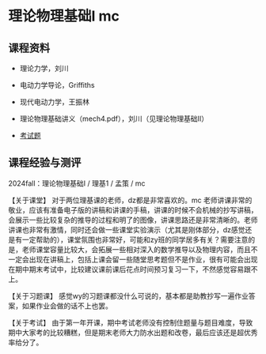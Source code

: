 # 理论物理基础I mc

## 课程资料

- 理论力学，刘川

- 电动力学导论，Griffiths

- 现代电动力学，王振林

- 理论物理基础讲义（mech4.pdf），刘川（见理论物理基础II）

- [考试题](考试)

## 课程经验与测评

2024fall：理论物理基础I / 理基1 / 孟策 / mc

【关于课堂】
对于两位理基课的老师，dz都是非常喜欢的。mc 老师讲课非常的敬业，应该有准备电子版的讲稿和讲课的手稿，讲课的时候不会机械的抄写讲稿，会展示一些比较复杂的推导的过程和明了的图像，讲课思路还是非常清晰的。老师讲课也非常有激情，同时还会做一些课堂实验演示（尤其是刚体部分，dz感觉还是有一定帮助的），课堂氛围也非常好，可能和zy班的同学居多有关？需要注意的是，老师课堂容量比较大，会拓展一些相对深入的数学推导以及物理内容，而且不一定会出现在讲稿上，包括上课会留一些随堂思考题但不是作业，很有可能会出现在期中期末考试中，比较建议课前课后花点时间预习复习一下，不然感觉容易跟不上。

【关于习题课】
感觉wy的习题课都没什么可说的，基本都是助教抄写一遍作业答案，如果作业会做的话不上也罢。

【关于考试】
由于第一年开课，期中考试老师没有控制住题量与题目难度，导致期中大家考的比较糟糕，但是期末老师大力防水出题和改卷，最后应该还是超优秀率给分了。